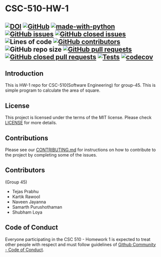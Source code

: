 # CSC-510-HW-1
[![DOI](https://zenodo.org/badge/DOI/10.5281/zenodo.7129238.svg)](https://doi.org/10.5281/zenodo.7129238)
[![GitHub](https://img.shields.io/github/license/TejasPrabhu/CSC-510-HW-1)](https://github.com/TejasPrabhu/CSC-510-HW-1/blob/main/LICENSE)
[![made-with-python](https://img.shields.io/badge/Made%20with-Python-1f425f.svg)](https://www.python.org/)
[![GitHub issues](https://img.shields.io/github/issues-raw/TejasPrabhu/CSC-510-HW-1)](https://github.com/TejasPrabhu/CSC-510-HW-1/issues?q=is%3Aopen+is%3Aissue)
[![GitHub closed issues](https://img.shields.io/github/issues-closed-raw/TejasPrabhu/CSC-510-HW-1)](https://github.com/TejasPrabhu/CSC-510-HW-1/issues?q=is%3Aissue+is%3Aclosed)
![Lines of code](https://img.shields.io/tokei/lines/github/TejasPrabhu/CSC-510-HW-1)
[![GitHub contributors](https://img.shields.io/github/contributors/TejasPrabhu/CSC-510-HW-1)](https://github.com/TejasPrabhu/CSC-510-HW-1/graphs/contributors)
![GitHub repo size](https://img.shields.io/github/repo-size/TejasPrabhu/CSC-510-HW-1)
[![GitHub pull requests](https://img.shields.io/github/issues-pr-raw/TejasPrabhu/CSC-510-HW-1)](https://github.com/TejasPrabhu/CSC-510-HW-1/pulls?q=is%3Aopen+is%3Apr)
[![GitHub closed pull requests](https://img.shields.io/github/issues-pr-closed-raw/TejasPrabhu/CSC-510-HW-1)](https://github.com/TejasPrabhu/CSC-510-HW-1/pulls?q=is%3Apr+is%3Aclosed)
[![Tests](https://github.com/TejasPrabhu/CSC-510-HW-1/actions/workflows/tests.yaml/badge.svg)](https://github.com/TejasPrabhu/CSC-510-HW-1/actions/workflows/tests.yaml)
[![codecov](https://codecov.io/gh/TejasPrabhu/CSC-510-HW-1/branch/main/graph/badge.svg)](https://codecov.io/gh/TejasPrabhu/CSC-510-HW-1)
---
## Introduction
This is HW-1 repo for CSC-510(Software Engineering) for group-45. This is simple program to calculate the area of square.
## License
This project is licensed under the terms of the MIT license. Please check [LICENSE](https://github.com/TejasPrabhu/CSC-510-HW-1/blob/main/LICENSE) for more details.
## Contributions
Please see our [CONTRIBUTING.md](https://github.com/TejasPrabhu/CSC-510-HW-1/blob/main/CONTRIBUTING.md) for instructions on how to contribute to the project by completing some of the issues.
## Contributors 
(Group 45)
- Tejas Prabhu
- Kartik Rawool
- Naveen Jayanna 
- Samarth Purushothaman
- Shubham Loya

## Code of Conduct

Everyone participating in the CSC 510 - Homework 1 is expected to treat other people with respect and must follow guidelines of [Github Community - Code of Conduct](https://docs.github.com/en/site-policy/github-terms/github-community-code-of-conduct).
